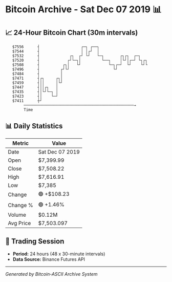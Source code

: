 # Bitcoin Archive - Sat Dec 07 2019 📊

## 📈 24-Hour Bitcoin Chart (30m intervals)

```
   $7556      ┤                  ┌─┐ ┌──┐                      
   $7544      ┤                  │ │┌┘  │                      
   $7532      ┤             ┌┐  ┌┘ └┘   └─┐       ┌┐┌┐  ┌─┐    
   $7520      ┤            ┌┘└─┐│         └──┐    │└┘│┌─┘ └┐┌┐ 
   $7508      ┤          ┌┐│   └┘            └─┐┌─┘  └┘    └┘└ 
   $7496      ┤         ┌┘└┘                   └┘              
   $7484      ┤         │                                      
   $7471      ┤┌┐     ┌┐│                                      
   $7459      ┤││     │└┘                                      
   $7447      ┤││┌┐   │                                        
   $7435      ┤│└┘└─┐ │                                        
   $7423      ┤│    └─┘                                        
   $7411      ┼┘                                               
        ────────────────────────────────────────────────→
        Time
```

## 📊 Daily Statistics

| Metric | Value |
|--------|-------|
| Date | Sat Dec 07 2019 |
| Open | $7,399.99 |
| Close | $7,508.22 |
| High | $7,616.91 |
| Low | $7,385 |
| Change | 🟢 +$108.23 |
| Change % | 🟢 +1.46% |
| Volume | $0.12M |
| Avg Price | $7,503.097 |

## 📅 Trading Session

- **Period:** 24 hours (48 x 30-minute intervals)
- **Data Source:** Binance Futures API

---
*Generated by Bitcoin-ASCII Archive System*
